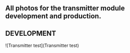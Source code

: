 ## All photos for the transmitter module development and production. 

## DEVELOPMENT
![Transmitter test](Transmitter test)
